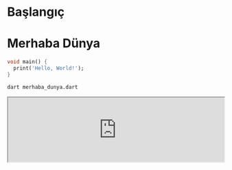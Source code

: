 # Başlangıç

# Merhaba Dünya

```dart
void main() {
  print('Hello, World!');
}
```
```sh
dart merhaba_dunya.dart
```

<iframe width="100%" src="https://dartpad.dev/embed-inline.html?id=5d70bc1889d055c7a18d35d77874af88&split=80&theme=dark"></iframe>


